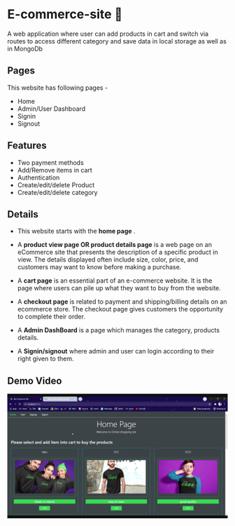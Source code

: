 # E-commerce-site 🛒

A web application where user can add products in cart and switch via routes to access different category and save data in local storage as well as in MongoDb

## Pages

This website has following pages -

- Home
- Admin/User Dashboard
- Signin
- Signout

## Features

- Two payment methods
- Add/Remove items in cart
- Authentication
- Create/edit/delete Product
- Create/edit/delete category

## Details

- This website starts with the **home page** .

- A **product view page OR product details page** is a web page on an eCommerce site that presents the description of a specific product in view. The details displayed often include size, color, price, and customers may want to know before making a purchase.

- A **cart page** is an essential part of an e-commerce website. It is the page where users can pile up what they want to buy from the website.

- A **checkout page** is related to payment and shipping/billing details on an ecommerce store. The checkout page gives customers the opportunity to complete their order.

- A **Admin DashBoard** is a page which manages the category, products details.

- A **Signin/signout** where admin and user can login according to their right given to them.

## Demo Video

[![Watch the video](image.png)](https://youtu.be/vt5fpE0bzSY)
